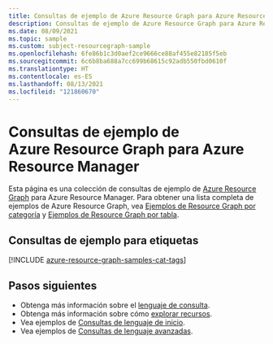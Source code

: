 ```yaml
---
title: Consultas de ejemplo de Azure Resource Graph para Azure Resource Manager
description: Consultas de ejemplo de Azure Resource Graph para Azure Resource Manager que muestran el uso de tipos de recursos y tablas para acceder a los recursos y las propiedades relacionados con Azure Resource Manager.
ms.date: 08/09/2021
ms.topic: sample
ms.custom: subject-resourcegraph-sample
ms.openlocfilehash: 6fe86b1c3d0aef2ce9666ce88af455e82185f5eb
ms.sourcegitcommit: 6c6b8ba688a7cc699b68615c92adb550fbd0610f
ms.translationtype: HT
ms.contentlocale: es-ES
ms.lasthandoff: 08/13/2021
ms.locfileid: "121860670"
---
```

# <a name="azure-resource-graph-sample-queries-for-azure-resource-manager"></a>Consultas de ejemplo de Azure Resource Graph para Azure Resource Manager

Esta página es una colección de consultas de ejemplo de [Azure Resource Graph](../../governance/resource-graph/overview.md) para Azure Resource Manager. Para obtener una lista completa de ejemplos de Azure Resource Graph, vea [Ejemplos de Resource Graph por categoría](../../governance/resource-graph/samples/samples-by-category.md) y [Ejemplos de Resource Graph por tabla](../../governance/resource-graph/samples/samples-by-table.md).

## <a name="sample-queries-for-tags"></a>Consultas de ejemplo para etiquetas

[!INCLUDE [azure-resource-graph-samples-cat-tags](../../../includes/resource-graph/samples/bycat/tags.md)]

## <a name="next-steps"></a>Pasos siguientes

- Obtenga más información sobre el [lenguaje de consulta](../../governance/resource-graph/concepts/query-language.md).
- Obtenga más información sobre cómo [explorar recursos](../../governance/resource-graph/concepts/explore-resources.md).
- Vea ejemplos de [Consultas de lenguaje de inicio](../../governance/resource-graph/samples/starter.md).
- Vea ejemplos de [Consultas de lenguaje avanzadas](../../governance/resource-graph/samples/advanced.md).
